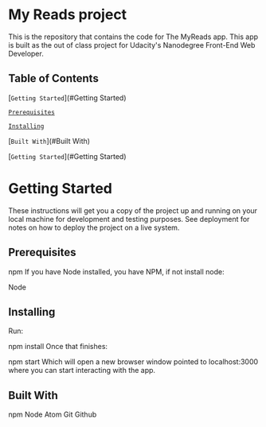# My Reads project
This is the repository that contains the code for The MyReads app. This app is built as the out of class project for Udacity's Nanodegree Front-End Web Developer. 

## Table of Contents
[`Getting Started`](#Getting Started)

[`Prerequisites`](#Prerequisites)

[`Installing`](#Installing)

[`Built With`](#Built With)

[`Getting Started`](#Getting Started)

# Getting Started
These instructions will get you a copy of the project up and running on your local machine for development and testing purposes. See deployment for notes on how to deploy the project on a live system.

## Prerequisites
npm
If you have Node installed, you have NPM, if not install node:

Node
## Installing
Run:

npm install
Once that finishes:

npm start
Which will open a new browser window pointed to localhost:3000 where you can start interacting with the app.

## Built With
npm
Node
Atom
Git
Github
